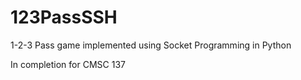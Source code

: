 # 123PassSSH
1-2-3 Pass game implemented using Socket Programming in Python

In completion for CMSC 137
